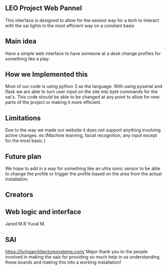 **LEO Project Web Pannel**
--
This interface is designed to allow for the easiest way for a tech to interact with the sai lights in the most efficient way on a constant basis

Main idea
--
Have a simple web interface to have someone at a desk change profiles for something like a play.

How we Implemented this
--
Most of our code is using python 3 as the language. 
With using pyserial and flask we are able to turn user input on the site into byte commands for the sai's. This code should be able to be changed at any point to allow for new  parts of the project or making it more efficient. 

Limitations
--
Due to the way we made our website it does not support anything involving active changes. ex.(Machine learning, facial recognition, any input except for the most basic.)

Future plan
--
We hope to add in a way for something like an ultra sonic sensor to be able to change the profile or trigger the profile based on the area from the actual installation.


Creators
--
Web logic and interface
--
Jared M.R
Yuval M.

SAI
-
https://livingarchitecturesystems.com/
Major thank you to the people involved in making the sais for providing so much help in us understanding these boards and making this into a working installation!
